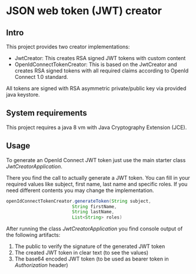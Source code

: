 # JSON web token (JWT) creator

## Intro
This project provides two creator implementations:

* JwtCreator: This creates RSA signed JWT tokens with custom content
* OpenIdConnectTokenCreator: This is based on the JwtCreator and creates RSA signed tokens with all required 
claims according to OpenId Connect 1.0 standard.
 
All tokens are signed with RSA asymmetric private/public key via provided java keystore.
  
## System requirements
This project requires a java 8 vm with Java Cryptography Extension (JCE).

## Usage

To generate an OpenId Connect JWT token just use the main starter class _JwtCreatorApplication_.

There you find the call to actually generate a JWT token. You can fill in your required values like subject,
first name, last name and specific roles. If you need different contents you may change the implementation. 

```java
openIdConnectTokenCreator.generateToken(String subject,
                         String firstName,
                         String lastName,
                         List<String> roles)
```  
  
After running the class _JwtCreatorApplication_ you find console output of the following artifacts:
  
1. The public to verify the signature of the generated JWT token
2. The created JWT token in clear text (to see the values)
3. The base64 encoded JWT token (to be used as bearer token in _Authorization_ header)  

